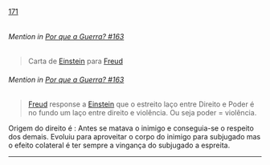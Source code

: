 [171](https://github.com/guilhermeprokisch/guilherme/issues/171) 
###### 




 ######  Mention in [Por que a Guerra? #163](Por-que-a-Guerra?-#163)  
 > Carta de [Einstein](Einstein.md) para [Freud](Freud.md)


 ######  Mention in [Por que a Guerra? #163](Por-que-a-Guerra?-#163)  
 > [Freud](Freud.md) response a [Einstein](Einstein.md) que o estreito laço entre Direito e Poder é no fundo um laço entre direito e violência. Ou seja poder = violência. 

Origem do direito é : Antes se matava o inimigo e conseguia-se o respeito dos demais. Evoluiu para aproveitar o corpo do inimigo para subjugado mas o efeito colateral é ter sempre a vingança do subjugado a espreita.

-------------------------------------------------------------------------------


